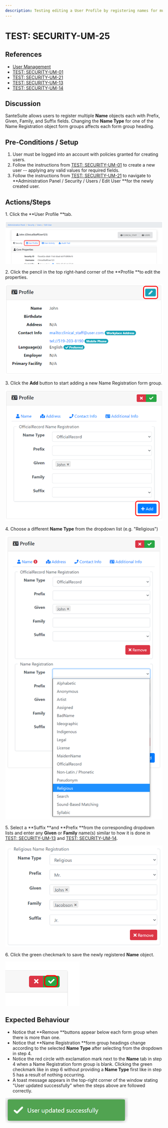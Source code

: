 ```yaml
---
description: Testing editing a User Profile by registering names for multiple Name Types.
---
```


# TEST: SECURITY-UM-25

## References

* [User Management](../../../../../operations/security-administration/user-management.md)
* [TEST: SECURITY-UM-01](test-security-um-01.md)
* [TEST: SECURITY-UM-21](test-security-um-21.md)
* [TEST: SECURITY-UM-13](test-security-um-13.md)
* [TEST: SECURITY-UM-14](test-security-um-14.md)

## Discussion

SanteSuite allows users to register multiple **Name** objects each with Prefix, Given, Family, and Suffix fields. Changing the **Name Type** for one of the Name Registration object form groups affects each form group heading.

## Pre-Conditions / Setup

1. User must be logged into an account with policies granted for creating users.
2. Follow the instructions from [TEST: SECURITY-UM-01](test-security-um-01.md) to create a new user -- applying any valid values for required fields.
3. Follow the instructions from [TEST: SECURITY-UM-21](test-security-um-21.md) to navigate to **Administration Panel / Security / Users / Edit User **for the newly created user.

## Actions/Steps

1\. Click the **User Profile **tab.

![](<../../../../../../.gitbook/assets/image (249).png>)

2\. Click the pencil in the top right-hand corner of the **Profile **to edit the properties. 

![](<../../../../../../.gitbook/assets/image (272).png>)

3\. Click the **Add** button to start adding a new Name Registration form group.

![](<../../../../../../.gitbook/assets/image (254).png>)

4\. Choose a different **Name Type** from the dropdown list (e.g. "Religious")

![](<../../../../../../.gitbook/assets/image (244).png>)

5\. Select a **Suffix **and **Prefix **from the corresponding dropdown lists and enter any **Given** or **Family** name(s) similar to how it is done in [TEST: SECURITY-UM-13](test-security-um-13.md) and [TEST: SECURITY-UM-14](test-security-um-14.md).

![](<../../../../../../.gitbook/assets/image (256).png>)

6\. Click the green checkmark to save the newly registered **Name** object.

![](<../../../../../../.gitbook/assets/image (264).png>)

## Expected Behaviour

* Notice that **Remove **buttons appear below each form group when there is more than one.
* Notice that **Name Registration **form group headings change according to the selected **Name Type** after selecting from the dropdown in step 4.
* Notice the red circle with exclamation mark next to the **Name** tab in step 4 when a Name Registration form group is blank. Clicking the green checkmark like in step 6 without providing a **Name Type** first like in step 5 has a result of nothing occurring.
* A toast message appears in the top-right corner of the window stating "User updated successfully" when the steps above are followed correctly.

![](<../../../../../../.gitbook/assets/image (269).png>)
